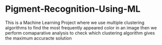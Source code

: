 # Pigment-Recognition-Using-ML
This is a Machine Learning Project where we use multiple clustering algorithms to find the most frequently appeared color in an image then we perform comaparative analysis to check which clustering algorithm gives the maximum accuracte solution
